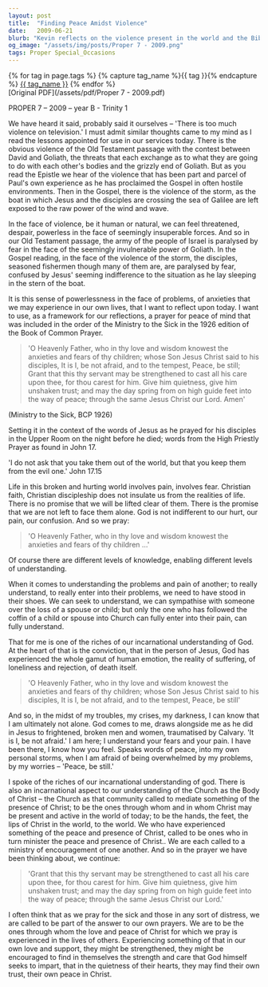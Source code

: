 ```yaml
---
layout: post
title:  "Finding Peace Amidst Violence"
date:   2009-06-21
blurb: "Kevin reflects on the violence present in the world and the Bible, using the stories of David and Goliath, Paul's experiences, and the storm on the Sea of Galilee to explore feelings of powerlessness. He emphasizes the Christian promise of God's presence in suffering, not as an escape from reality, but as a source of strength and peace. The sermon draws on a prayer from the 1926 Book of Common Prayer to encourage casting our cares on God and finding peace through Jesus Christ."
og_image: "/assets/img/posts/Proper 7 - 2009.png"
tags: Proper Special_Occasions
---    
```

<div class="tag-pills">
  {% for tag in page.tags %}
    {% capture tag_name %}{{ tag }}{% endcapture %}
    <a href="{{ site.baseurl }}/tag/{{ tag_name }}" class="tag-pill">{{ tag_name }}</a>
  {% endfor %}
</div>
[Original PDF](/assets/pdf/Proper 7 - 2009.pdf)

PROPER 7 – 2009 – year B - Trinity 1

We have heard it said, probably said it ourselves – 'There is too much violence on television.' I must admit similar thoughts came to my mind as I read the lessons appointed for use in our services today. There is the obvious violence of the Old Testament passage with the contest between David and Goliath, the threats that each exchange as to what they are going to do with each other's bodies and the grizzly end of Goliath. But as you read the Epistle we hear of the violence that has been part and parcel of Paul's own experience as he has proclaimed the Gospel in often hostile environments. Then in the Gospel, there is the violence of the storm, as the boat in which Jesus and the disciples are crossing the sea of Galilee are left exposed to the raw power of the wind and wave.

In the face of violence, be it human or natural, we can feel threatened, despair, powerless in the face of seemingly insuperable forces. And so in our Old Testament passage, the army of the people of Israel is paralysed by fear in the face of the seemingly invulnerable power of Goliath. In the Gospel reading, in the face of the violence of the storm, the disciples, seasoned fishermen though many of them are, are paralysed by fear, confused by Jesus' seeming indifference to the situation as he lay sleeping in the stern of the boat.

It is this sense of powerlessness in the face of problems, of anxieties that we may experience in our own lives, that I want to reflect upon today. I want to use, as a framework for our reflections, a prayer for peace of mind that was included in the order of the Ministry to the Sick in the 1926 edition of the Book of Common Prayer.

> 'O Heavenly Father, who in thy love and wisdom knowest the anxieties and fears of thy children; whose Son Jesus Christ said to his disciples, It is I, be not afraid, and to the tempest, Peace, be still; Grant that this thy servant may be strengthened to cast all his care upon thee, for thou carest for him. Give him quietness, give him unshaken trust; and may the day spring from on high guide feet into the way of peace; through the same Jesus Christ our Lord. Amen'

(Ministry to the Sick, BCP 1926)

Setting it in the context of the words of Jesus as he prayed for his disciples in the Upper Room on the night before he died; words from the High Priestly Prayer as found in John 17.

'I do not ask that you take them out of the world, but that you keep them from the evil one.' John 17.15

Life in this broken and hurting world involves pain, involves fear. Christian faith, Christian discipleship does not insulate us from the realities of life. There is no promise that we will be lifted clear of them. There is the promise that we are not left to face them alone. God is not indifferent to our hurt, our pain, our confusion. And so we pray:

> 'O Heavenly Father, who in thy love and wisdom knowest the anxieties and fears of thy children ...'

Of course there are different levels of knowledge, enabling different levels of understanding.

When it comes to understanding the problems and pain of another; to really understand, to really enter into their problems, we need to have stood in their shoes. We can seek to understand, we can sympathise with someone over the loss of a spouse or child; but only the one who has followed the coffin of a child or spouse into Church can fully enter into their pain, can fully understand.

That for me is one of the riches of our incarnational understanding of God. At the heart of that is the conviction, that in the person of Jesus, God has experienced the whole gamut of human emotion, the reality of suffering, of loneliness and rejection, of death itself.

> 'O Heavenly Father, who in thy love and wisdom knowest the anxieties and fears of thy children; whose Son Jesus Christ said to his disciples, It is I, be not afraid, and to the tempest, Peace, be still'

And so, in the midst of my troubles, my crises, my darkness, I can know that I am ultimately not alone. God comes to me, draws alongside me as he did in Jesus to frightened, broken men and women, traumatised by Calvary. 'It is I, be not afraid.' I am here; I understand your fears and your pain. I have been there, I know how you feel. Speaks words of peace, into my own personal storms, when I am afraid of being overwhelmed by my problems, by my worries – 'Peace, be still.'

I spoke of the riches of our incarnational understanding of god. There is also an incarnational aspect to our understanding of the Church as the Body of Christ – the Church as that community called to mediate something of the presence of Christ; to be the ones through whom and in whom Christ may be present and active in the world of today; to be the hands, the feet, the lips of Christ in the world, to the world. We who have experienced something of the peace and presence of Christ, called to be ones who in turn minister the peace and presence of Christ.. We are each called to a ministry of encouragement of one another. And so in the prayer we have been thinking about, we continue:

> 'Grant that this thy servant may be strengthened to cast all his care upon thee, for thou carest for him. Give him quietness, give him unshaken trust; and may the day spring from on high guide feet into the way of peace; through the same Jesus Christ our Lord.'

I often think that as we pray for the sick and those in any sort of distress, we are called to be part of the answer to our own prayers. We are to be the ones through whom the love and peace of Christ for which we pray is experienced in the lives of others. Experiencing something of that in our own love and support, they might be strengthened, they might be encouraged to find in themselves the strength and care that God himself seeks to impart, that in the quietness of their hearts, they may find their own trust, their own peace in Christ.
